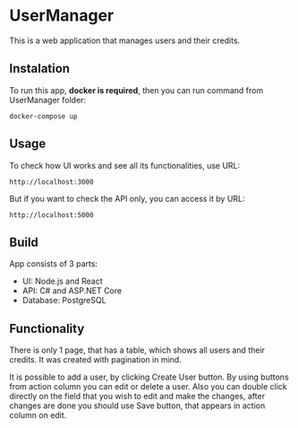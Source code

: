 # UserManager

This is a web application that manages users and their credits.

## Instalation
To run this app, **docker is required**, then you can run command from UserManager folder:
```
docker-compose up
```

## Usage
To check how UI works and see all its functionalities, use URL:
```
http://localhost:3000
```

But if you want to check the API only, you can access it by URL:
```
http://localhost:5000
```

## Build
App consists of 3 parts:
- UI: Node.js and React
- API: C# and ASP.NET Core
- Database: PostgreSQL

## Functionality
There is only 1 page, that has a table, which shows all users and their credits. It was created with pagination in mind.

It is possible to add a user, by clicking Create User button. By using buttons from action column you can edit or delete a user.
Also you can double click directly on the field that you wish to edit and make the changes, after changes are done you should use Save button, that appears in action column on edit.

